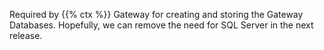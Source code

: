 Required by {{% ctx %}} Gateway for creating and storing the Gateway Databases. Hopefully, we can remove the need for SQL Server in the next release.